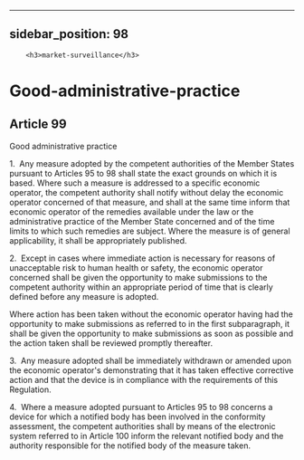 
---
sidebar_position: 98
---
        <h3>market-surveillance</h3>
<h1>Good-administrative-practice</h1>
<h2>Article 99</h2>
   <p class="stitle-article-norm">Good administrative practice</p>
   <p class="norm">1.&nbsp;&nbsp;Any measure adopted by the competent 
authorities of the Member&nbsp;States pursuant to Articles&nbsp;95 to 98
 shall state the exact grounds on which it is based. Where such a 
measure is addressed to a specific economic operator, the competent 
authority shall notify without delay the economic operator concerned of 
that measure, and shall at the same time inform that economic operator 
of the remedies available under the law or the administrative practice 
of the Member&nbsp;State concerned and of the time limits to which such 
remedies are subject. Where the measure is of general applicability, it 
shall be appropriately published.</p>
   <p class="norm">2.&nbsp;&nbsp;Except in cases where immediate action 
is necessary for reasons of unacceptable risk to human health or safety,
 the economic operator concerned shall be given the opportunity to make 
submissions to the competent authority within an appropriate period of 
time that is clearly defined before any measure is adopted.</p>
   <p class="norm">Where action has been taken without the economic 
operator having had the opportunity to make submissions as referred to 
in the first subparagraph, it shall be given the opportunity to make 
submissions as soon as possible and the action taken shall be reviewed 
promptly thereafter.</p>
   <p class="norm">3.&nbsp;&nbsp;Any measure adopted shall be 
immediately withdrawn or amended upon the economic operator's 
demonstrating that it has taken effective corrective action and that the
 device is in compliance with the requirements of this Regulation.</p>
   <p class="norm">4.&nbsp;&nbsp;Where a measure adopted pursuant to 
Articles&nbsp;95 to 98 concerns a device for which a notified body has 
been involved in the conformity assessment, the competent authorities 
shall by means of the electronic system referred to in Article&nbsp;100 
inform the relevant notified body and the authority responsible for the 
notified body of the measure taken.</p>